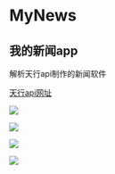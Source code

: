# MyNews

## 我的新闻app ##


解析天行api制作的新闻软件

[天行api网址](https://www.tianapi.com/)

![](1.jpg)

![](2.jpg)

![](3.jpg)

![](4.jpg)

